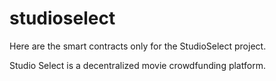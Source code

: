 # studioselect
Here are the smart contracts only for the StudioSelect project. 

Studio Select is a decentralized movie crowdfunding platform. 

